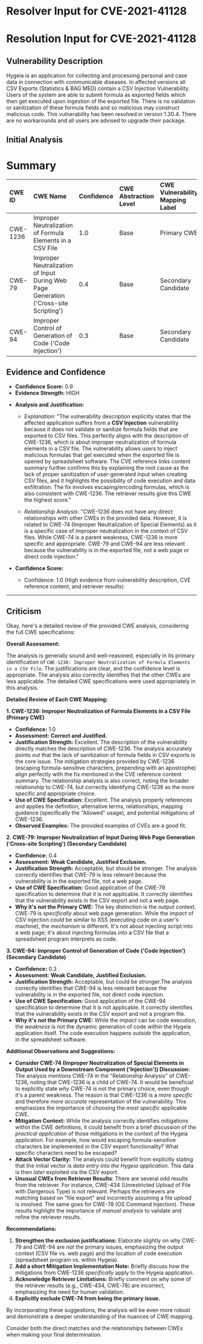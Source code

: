 # Resolver Input for CVE-2021-41128

# Resolution Input for CVE-2021-41128

## Vulnerability Description
Hygeia is an application for collecting and processing personal and case data in connection with communicable diseases. In affected versions all CSV Exports (Statistics & BAG MED) contain a CSV Injection Vulnerability. Users of the system are able to submit formula as exported fields which then get executed upon ingestion of the exported file. There is no validation or sanitization of these formula fields and so malicious may construct malicious code. This vulnerability has been resolved in version 1.30.4. There are no workarounds and all users are advised to upgrade their package.

## Initial Analysis
# Summary
| CWE ID    | CWE Name                                                                      | Confidence | CWE Abstraction Level | CWE Vulnerability Mapping Label | CWE-Vulnerability Mapping Notes |
| :--------- | :---------------------------------------------------------------------------- | :--------- | :-------------------- | :------------------------------ | :------------------------------ |
| CWE-1236  | Improper Neutralization of Formula Elements in a CSV File                   | 1.0        | Base                  | Primary CWE                     | Allowed                       |
| CWE-79    | Improper Neutralization of Input During Web Page Generation ('Cross-site Scripting') | 0.4        | Base                  | Secondary Candidate             | Allowed                       |
| CWE-94    | Improper Control of Generation of Code ('Code Injection')                     | 0.3        | Base                  | Secondary Candidate             | Allowed-with-Review           |

## Evidence and Confidence

*   **Confidence Score:** 0.9
*   **Evidence Strength:** HIGH

- **Analysis and Justification:**  
  - *Explanation:* "The vulnerability description explicitly states that the affected application suffers from a **CSV Injection** vulnerability because it does not validate or sanitize formula fields that are exported to CSV files. This perfectly aligns with the description of CWE-1236, which is about improper neutralization of formula elements in a CSV file. The vulnerability allows users to inject malicious formulas that get executed when the exported file is opened by spreadsheet software. The CVE reference links content summary further confirms this by explaining the root cause as the lack of proper sanitization of user-generated input when creating CSV files, and it highlights the possibility of code execution and data exfiltration. The fix involves escaping/encoding formulas, which is also consistent with CWE-1236. The retriever results give this CWE the highest score."
  
  - *Relationship Analysis:* "CWE-1236 does not have any direct relationships with other CWEs in the provided data. However, it is related to CWE-74 (Improper Neutralization of Special Elements) as it is a specific case of improper neutralization in the context of CSV files. While CWE-74 is a parent weakness, CWE-1236 is more specific and appropriate. CWE-79 and CWE-94 are less relevant because the vulnerability is in the exported file, not a web page or direct code injection."

- **Confidence Score:**  
  - Confidence: 1.0 (High evidence from vulnerability description, CVE reference content, and retriever results)

---

## Criticism
Okay, here's a detailed review of the provided CWE analysis, considering the full CWE specifications:

**Overall Assessment:**

The analysis is generally sound and well-reasoned, especially in its primary identification of `CWE-1236: Improper Neutralization of Formula Elements in a CSV File`. The justifications are clear, and the confidence level is appropriate.  The analysis also correctly identifies that the other CWEs are less applicable. The detailed CWE specifications were used appropriately in this analysis.

**Detailed Review of Each CWE Mapping:**

**1. CWE-1236: Improper Neutralization of Formula Elements in a CSV File (Primary CWE)**

*   **Confidence:** 1.0
*   **Assessment:** **Correct and Justified.**
*   **Justification Strength:** Excellent. The description of the vulnerability directly matches the description of CWE-1236. The analysis accurately points out that the lack of sanitization of formula fields in CSV exports is the core issue. The mitigation strategies provided by CWE-1236 (escaping formula-sensitive characters, prepending with an apostrophe) align perfectly with the fix mentioned in the CVE reference content summary. The relationship analysis is also correct, noting the broader relationship to CWE-74, but correctly identifying CWE-1236 as the more specific and appropriate choice.
*   **Use of CWE Specification:** Excellent. The analysis properly references and applies the definition, alternative terms, relationships, mapping guidance (specifically the "Allowed" usage), and potential mitigations of CWE-1236.
*   **Observed Examples:** The provided examples of CVEs are a good fit.

**2. CWE-79: Improper Neutralization of Input During Web Page Generation ('Cross-site Scripting') (Secondary Candidate)**

*   **Confidence:** 0.4
*   **Assessment:** **Weak Candidate, Justified Exclusion.**
*   **Justification Strength:** Acceptable, but should be stronger. The analysis correctly identifies that CWE-79 is less relevant because the vulnerability is in the exported file, not a web page.
*   **Use of CWE Specification:** Good application of the CWE-79 specification to determine that it is not applicable. It correctly identifies that the vulnerability exists in the CSV export and not a web page.
*   **Why it's not the Primary CWE:** The key distinction is the output context.  CWE-79 is *specifically* about web page generation. While the *impact* of CSV injection *could* be similar to XSS (executing code on a user's machine), the *mechanism* is different.  It's not about injecting script into a web page; it's about injecting formulas into a CSV file that a spreadsheet program interprets as code.

**3. CWE-94: Improper Control of Generation of Code ('Code Injection') (Secondary Candidate)**

*   **Confidence:** 0.3
*   **Assessment:** **Weak Candidate, Justified Exclusion.**
*   **Justification Strength:** Acceptable, but could be stronger.The analysis correctly identifies that CWE-94 is less relevant because the vulnerability is in the exported file, not direct code injection.
*   **Use of CWE Specification:** Good application of the CWE-94 specification to determine that it is not applicable. It correctly identifies that the vulnerability exists in the CSV export and not a program file.
*   **Why it's not the Primary CWE:** While the *impact* can be code execution, the *weakness* is not the dynamic generation of code *within* the Hygeia application itself.  The code execution happens *outside* the application, in the spreadsheet software.

**Additional Observations and Suggestions:**

*   **Consider CWE-74 (Improper Neutralization of Special Elements in Output Used by a Downstream Component ('Injection')) Discussion:** The analysis mentions CWE-74 in the "Relationship Analysis" of CWE-1236, noting that CWE-1236 is a child of CWE-74. It would be beneficial to explicitly state *why* CWE-74 is not the primary choice, even though it's a parent weakness. The reason is that CWE-1236 is a *more specific* and therefore *more accurate* representation of the vulnerability.  This emphasizes the importance of choosing the *most specific* applicable CWE.
*   **Mitigation Context:** While the analysis correctly identifies mitigations within the CWE definitions, it could benefit from a brief discussion of the *practical application* of those mitigations in the context of the Hygeia application. For example, how would escaping formula-sensitive characters be implemented in the CSV export functionality? What specific characters need to be escaped?
*   **Attack Vector Clarity:** The analysis could benefit from explicitly stating that the initial vector is *data entry into the Hygeia application*. This data is then *later* exploited via the CSV export.
*   **Unusual CWEs from Retriever Results**: There are several odd results from the retriever. For instance, CWE-434 (Unrestricted Upload of File with Dangerous Type) is not relevant. Perhaps the retrievers are matching based on "file export" and incorrectly assuming a file *upload* is involved. The same goes for CWE-78 (OS Command Injection). These results highlight the importance of *manual analysis* to validate and refine the retriever results.

**Recommendations:**

1.  **Strengthen the exclusion justifications:** Elaborate slightly on why CWE-79 and CWE-94 are *not* the primary issues, emphasizing the output context (CSV file vs. web page) and the location of code execution (spreadsheet program vs. within Hygeia).
2.  **Add a short Mitigation Implementation Note:** Briefly discuss how the mitigations from CWE-1236 *specifically* apply to the Hygeia application.
3.  **Acknowledge Retriever Limitations:** Briefly comment on why some of the retriever results (e.g., CWE-434, CWE-78) are incorrect, emphasizing the need for human validation.
4.  **Explicitly exclude CWE-74 from being the primary issue.**

By incorporating these suggestions, the analysis will be even more robust and demonstrate a deeper understanding of the nuances of CWE mapping.

Consider both the direct matches and the relationships between CWEs
when making your final determination.
        